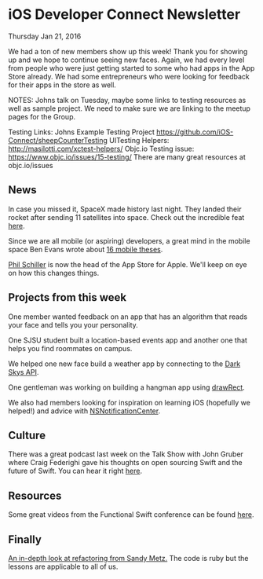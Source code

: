 # iOS Developer Connect Newsletter
Thursday Jan 21, 2016

We had a ton of new members show up this week! Thank you for showing up and we hope to continue seeing new faces. Again, we had every level from people who were just getting started to some who had apps in the App Store already. We had some entrepreneurs who were looking for feedback for their apps in the store as well.

NOTES: Johns talk on Tuesday, maybe some links to testing resources as well as sample project. 
    We need to make sure we are linking to the meetup pages for the Group. 

Testing Links: 
Johns Example Testing Project https://github.com/iOS-Connect/sheepCounterTesting
UITesting Helpers: http://masilotti.com/xctest-helpers/
Objc.io Testing issue: https://www.objc.io/issues/15-testing/ 
    There are many great resources at objc.io/issues


## News

In case you missed it, SpaceX made history last night. They landed their rocket after sending 11 satellites into space. Check out the incredible feat [here](https://www.youtube.com/watch?v=1B6oiLNyKKI).

Since we are all mobile (or aspiring) developers, a great mind in the mobile space  Ben Evans wrote about [16 mobile theses](http://ben-evans.com/benedictevans/2015/12/15/16-mobile-theses).

[Phil Schiller](http://www.apple.com/pr/library/2015/12/17Apple-Names-Jeff-Williams-Chief-Operating-Officer.html) is now the head of the App Store for Apple. We'll keep on eye on how this changes things.

## Projects from this week
One member wanted feedback on an app that has an algorithm that reads your face and tells you your personality.

One SJSU student built a location-based events app and another one that helps you find roommates on campus.

We helped one new face build a weather app by connecting to the [Dark Skys API](https://developer.forecast.io).

One gentleman was working on building a hangman app using [drawRect](https://developer.apple.com/library/tvos/documentation/UIKit/Reference/UIView_Class/#//apple_ref/occ/instm/UIView/drawRect:).

We also had members looking for inspiration on learning iOS (hopefully we helped!) and advice with [NSNotificationCenter](https://developer.apple.com/library/mac/documentation/Cocoa/Reference/Foundation/Classes/NSNotificationCenter_Class/).


## Culture

There was a great podcast last week on the Talk Show with John Gruber where Craig Federighi gave his thoughts on open sourcing Swift and the future of Swift. You can hear it right [here](https://overcast.fm/+Btux5YtLE).

## Resources

Some great videos from the Functional Swift conference can be found [here](http://2015.funswiftconf.com/).

## Finally

[An in-depth look at refactoring from Sandy Metz.](https://www.youtube.com/watch?v=8bZh5LMaSmE) The code is ruby but the lessons are applicable to all of us. 

